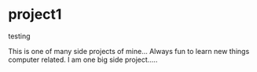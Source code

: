 # project1
testing

This is one of many side projects of mine... 
Always fun to learn new things computer
related. I am one big side project.....
